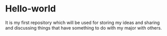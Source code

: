 # Hello-world
It is my first repository which will be used for storing my ideas  and sharing and discussing things that have something to do with my major with others.
